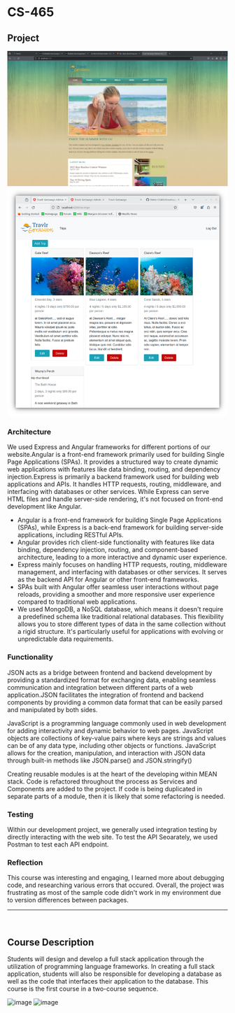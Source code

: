 # CS-465
## Project
![image](https://github.com/joshuawozny/CS-465/blob/main/Screenshot%20from%202023-12-30%2015-42-42.png)
![image](https://github.com/joshuawozny/CS-465/blob/main/Screenshot_20240303_131827.png)

### Architecture
<p>We used Express and Angular frameworks for different portions of our website.Angular is a front-end framework primarily used for building Single Page Applications (SPAs). It provides a structured way to create dynamic web applications with features like data binding, routing, and dependency injection.Express is primarily a backend framework used for building web applications and APIs. It handles HTTP requests, routing, middleware, and interfacing with databases or other services. While Express can serve HTML files and handle server-side rendering, it's not focused on front-end development like Angular.</p>

* Angular is a front-end framework for building Single Page Applications (SPAs), while
Express is a back-end framework for building server-side applications, including
RESTful APIs.
* Angular provides rich client-side functionality with features like data binding,
dependency injection, routing, and component-based architecture, leading to a more
interactive and dynamic user experience.
* Express mainly focuses on handling HTTP requests, routing, middleware management,
and interfacing with databases or other services. It serves as the backend API for Angular
or other front-end frameworks.
* SPAs built with Angular offer seamless user interactions without page reloads, providing
a smoother and more responsive user experience compared to traditional web
applications.
* We used MongoDB, a NoSQL database, which means it doesn't require a predefined schema like traditional relational databases. This flexibility allows you to store different types of data in the same collection without a rigid structure. It's particularly useful for applications with evolving or unpredictable data requirements.

### Functionality
<p> JSON acts as a bridge between frontend and backend development by providing a standardized format for exchanging data, enabling seamless communication and integration between different parts of a web application.JSON facilitates the integration of frontend and backend components by providing a common data format that can be easily parsed and manipulated by both sides.</p>
<o>JavaScript is a programming language commonly used in web development for adding interactivity and dynamic behavior to web pages.
JavaScript objects are collections of key-value pairs where keys are strings and values can be of any data type, including other objects or functions.
JavaScript allows for the creation, manipulation, and interaction with JSON data through built-in methods like JSON.parse() and JSON.stringify()</o>
<p>Creating reusable modules is at the heart of the developing within MEAN stack. Code is refactored throughout the process as Services and Components are added to the project. If code is being duplicated in separate parts of a module, then it is likely that some refactoring is needed.</p>

### Testing

<p>Within our development project, we generally used integration testing by directly interacting with the web site. To test the API Seoarately, we used Postman to test each API endpoint.</p>

### Reflection

<p>This course was interesting and engaging,  I learned more about debugging code, and researching various errors that occured. Overall, the project was frustrating as most of the sample code didn't work in my environment due to version differences between packages.</p>

<hr>
<br>

## Course Description

Students will design and develop a full stack application through the utilization of programming language frameworks. In creating a full stack application, students will also be responsible for developing a database as well as the code that interfaces their application to the database. This course is the first course in a two-course sequence.

![image](https://github.com/joshuawozny/CS-465/assets/108596884/4e744520-8a89-43e6-a3a1-2d6f4a5af0d1)
![image](https://github.com/joshuawozny/CS-465/assets/108596884/bc192f4a-31b7-4a6a-87c3-6c3bd9e1b3d9)

